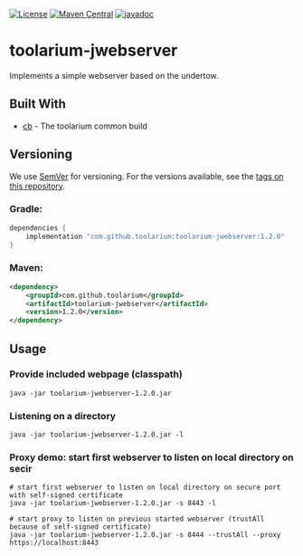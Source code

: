 [![License](https://img.shields.io/github/license/toolarium/toolarium-jwebserver)](https://github.com/toolarium/toolarium-jwebserver/blob/master/LICENSE)
[![Maven Central](https://img.shields.io/maven-central/v/com.github.toolarium/toolarium-jwebserver/1.2.0)](https://search.maven.org/artifact/com.github.toolarium/toolarium-jwebserver/1.2.0/jar)
[![javadoc](https://javadoc.io/badge2/com.github.toolarium/toolarium-jwebserver/javadoc.svg)](https://javadoc.io/doc/com.github.toolarium/toolarium-jwebserver)

# toolarium-jwebserver

Implements a simple webserver based on the undertow.


## Built With

* [cb](https://github.com/toolarium/common-build) - The toolarium common build

## Versioning

We use [SemVer](http://semver.org/) for versioning. For the versions available, see the [tags on this repository](https://github.com/toolarium/toolarium-jwebserver/tags). 


### Gradle:

```groovy
dependencies {
    implementation "com.github.toolarium:toolarium-jwebserver:1.2.0"
}
```

### Maven:

```xml
<dependency>
    <groupId>com.github.toolarium</groupId>
    <artifactId>toolarium-jwebserver</artifactId>
    <version>1.2.0</version>
</dependency>
```

## Usage

### Provide included webpage (classpath)
```
java -jar toolarium-jwebserver-1.2.0.jar
```

### Listening on a directory
```
java -jar toolarium-jwebserver-1.2.0.jar -l
```

### Proxy demo: start first webserver to listen on local directory on secir
```
# start first webserver to listen on local directory on secure port with self-signed certificate
java -jar toolarium-jwebserver-1.2.0.jar -s 8443 -l

# start proxy to listen on previous started webserver (trustAll because of self-signed certificate)
java -jar toolarium-jwebserver-1.2.0.jar -s 8444 --trustAll --proxy https://localhost:8443
```
